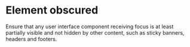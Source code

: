 # Element obscured

Ensure that any user interface component receiving focus is at least partially visible and not hidden by other content, such as sticky banners, headers and footers.
